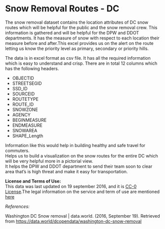 # Snow Removal Routes - DC  

The snow removal dataset contains the location attributes of DC snow routes which will be helpful for the public and the snow removal crew.
This information is gathered and will be helpful for the DPW and DDOT departments.
It has the measure of snow with respect to each location their measure before and after.This excel provides us on the alert on the route letting us know the priority level as primary, secondary or priority hills.

The data is in excel format as csv file.  It has all the required information which is easy to understand and crisp.  There are in total 12 columns which has the following headers.
* OBJECTID
* STREETSEGID
* SSD_ID
* SOURCEID
* ROUTETYPE
* ROUTE_ID
* SNOWZONE
* AGENCY
* BEGINMEASURE
* ENDMEASURE
* SNOWAREA
* SHAPE_Length

Information like this would help in building healthy and safe travel for commuters.  
Helps us to build a visualization on the snow routes for the entire DC which will be very helpful more in a pictorial view.  
It helps the DPW and DDOT department to send their team soon to clear area that’s is high threat and make it easy for transportation.  

**License and Terms of Use:**  
This data was last updated on 19 september 2016, and it is [CC-0 License](https://creativecommons.org/publicdomain/zero/1.0/).The legal information on the service and term of use are mentioned [here](https://data.world/terms/)

_References:_

Washington DC Snow removal | data.world. (2016, September 19). Retrieved from https://data.world/dcopendata/washington-dc-snow-removal
